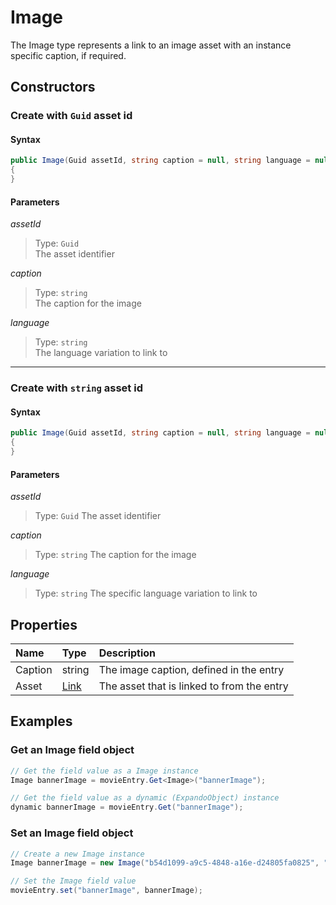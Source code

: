 # Image

The Image type represents a link to an image asset with an instance specific caption, if required.

## Constructors

### Create with `Guid` asset id

#### Syntax

```cs
public Image(Guid assetId, string caption = null, string language = null)
{
}
```

#### Parameters

*assetId*
> Type: `Guid`  
> The asset identifier

*caption*
> Type: `string`  
> The caption for the image

*language*
> Type: `string`  
> The language variation to link to

---

### Create with `string` asset id

#### Syntax

```cs
public Image(Guid assetId, string caption = null, string language = null)
{
}
```

#### Parameters

*assetId*
> Type: `Guid`
> The asset identifier

*caption*
> Type: `string`
> The caption for the image

*language*
> Type: `string`
> The specific language variation to link to



## Properties

| Name | Type | Description |
| :--- | :--- | :---------- |
| Caption | string | The image caption, defined in the entry |
| Asset | [Link](/model/link.md) | The asset that is linked to from the entry |

## Examples

### Get an Image field object

```cs
// Get the field value as a Image instance
Image bannerImage = movieEntry.Get<Image>("bannerImage");

// Get the field value as a dynamic (ExpandoObject) instance
dynamic bannerImage = movieEntry.Get("bannerImage");
```

### Set an Image field object

```cs
// Create a new Image instance
Image bannerImage = new Image("b54d1099-a9c5-4848-a16e-d24805fa0825", "Iron man main banner image");

// Set the Image field value
movieEntry.set("bannerImage", bannerImage);
```